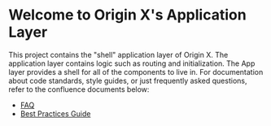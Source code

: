 # Welcome to Origin X's Application Layer   

This project contains the "shell" application layer of Origin X.  The application layer contains logic such as routing and initialization.  The App layer provides a shell for all of the components to live in.  For documentation about code standards, style guides, or just frequently asked questions, refer to the confluence documents below:

* [FAQ](https://confluence.ea.com/display/EBI/Origin+X+Development+FAQ)
* [Best Practices Guide](https://confluence.ea.com/display/EBI/Origin+X+-+Coding+Standard+and+Style+Guide)